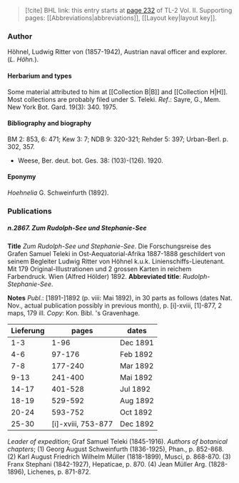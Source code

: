 > [!cite] BHL link: this entry starts at [page 232](https://www.biodiversitylibrary.org/item/103253#page/258/mode/1up) of TL-2 Vol. II.
> Supporting pages: [[Abbreviations|abbreviations]], [[Layout key|layout key]].

### Author

Höhnel, Ludwig Ritter von (1857-1942), Austrian naval officer and explorer. (*L. Höhn.*).

#### Herbarium and types

Some material attributed to him at [[Collection B|B]] and [[Collection H|H]]. Most collections are probably filed under S. Teleki.
*Ref*.: Sayre, G., Mem. New York Bot. Gard. 19(3): 340. 1975.

#### Bibliography and biography

BM 2: 853, 6: 471; Kew 3: 7; NDB 9: 320-321; Rehder 5: 397; Urban-Berl. p. 302, 357.
- Weese, Ber. deut. bot. Ges. 38: (103)-(126). 1920.

#### Eponymy

*Hoehnelia* G. Schweinfurth (1892).

### Publications

##### n.2867. Zum Rudolph-See und Stephanie-See

**Title**
*Zum Rudolph-See und Stephanie-See*. Die Forschungsreise des Grafen Samuel Teleki in Ost-Aequatorial-Afrika 1887-1888 geschildert von seinem Begleiter Ludwig Ritter von Höhnel k.u.k. Linienschiffs-Lieutenant. Mit 179 Original-Illustrationen und 2 grossen Karten in reichem Farbendruck. Wien (Alfred Hölder) 1892.
**Abbreviated title**: *Rudolph-Stephanie-See*.

**Notes**
*Publ*.: \[1891-\]1892 (p. viii: Mai 1892), in 30 parts as follows (dates Nat. Nov., actual publication possibly in previous month), p. \[i\]-xviii, \[1\]-877, 2 maps, 179 ill. *Copy*: Kon. Bibl. 's Gravenhage.

|Lieferung	|pages	|dates	|
|---	|---	|---	|
|1-3	|1-96	|Dec 1891	
|4-6	|97-176	|Feb 1892	
|7-8	|177-240	|Mar 1892	
|9-13	|241-400	|Mai 1892	
|14-17	|401-528	|Jul 1892|
|18-19	|529-592	|Aug 1892|
|20-24	|593-752	|Oct 1892|
|25-30	|\[i\]-xviii, 753-877	|Dec 1892|

*Leader of expedition*; Graf Samuel Teleki (1845-1916).
*Authors of botanical chapters*; (1) Georg August Schweinfurth (1836-1925), Phan., p. 852-868.
(2) Karl August Friedrich Wilhelm Müller (1818-1899), Musci, p. 868-870.
(3) Franx Stephani (1842-1927), Hepaticae, p. 870.
(4) Jean Müller Arg. (1828-1896), Lichenes, p. 871-872.

